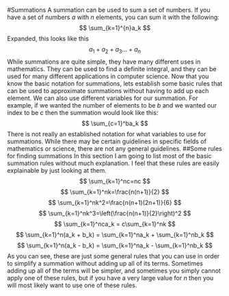 #Summations
A summation can be used to sum a set of numbers. If you have a set of numbers $a$ with $n$ elements, you can sum it with the following:
$$
\sum_{k=1}^{n}a_k
$$
Expanded, this looks like this
$$
a_1 + a_2 + a_3 \dots + a_n
$$
While summations are quite simple, they have many different uses in mathematics. They can be used to find a definite integral, and they can be used for many different applications in computer science. Now that you know the basic notation for summations, lets establish some basic rules that can be used to approximate summations without having to add up each element. We can also use different variables for our summation. For example, if we wanted the number of elements to be $b$ and we wanted our index to be $c$ then the summation would look like this:
$$
\sum_{c=1}^ba_k
$$
There is not really an established notation for what variables to use for summations. While there may be certain guidelines in specific fields of mathematics or science, there are not any general guidelines.
##Some rules for finding summations
In this section I am going to list most of the basic summation rules without much explanation. I feel that these rules are easily explainable by just looking at them.
$$
\sum_{k=1}^nc=nc
$$
$$
\sum_{k=1}^nk=\frac{n(n+1)}{2}
$$
$$
\sum_{k=1}^nk^2=\frac{n(n+1)(2n+1)}{6}
$$
$$
\sum_{k=1}^nk^3=\left(\frac{n(n+1)}{2}\right)^2
$$
$$
\sum_{k=1}^nca_k = c\sum_{k=1}^nk
$$
$$
\sum_{k=1}^n(a_k +  b_k) = \sum_{k=1}^na_k + \sum_{k=1}^nb_k
$$
$$
\sum_{k=1}^n(a_k - b_k) = \sum_{k=1}^na_k - \sum_{k=1}^nb_k
$$
As you can see, these are just some general rules that you can use in order to simplify a summation without adding up all of its terms. Sometimes adding up all of the terms will be simpler, and sometimes you simply cannot apply one of these rules, but if you have a very large value for $n$ then you will most likely want to use one of these rules.